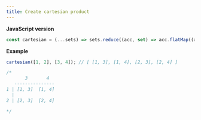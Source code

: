 ```yaml
---
title: Create cartesian product
---
```


**JavaScript version**

```js
const cartesian = (...sets) => sets.reduce((acc, set) => acc.flatMap((x) => set.map((y) => [...x, y])), [[]]);
```

**Example**

```js
cartesian([1, 2], [3, 4]); // [ [1, 3], [1, 4], [2, 3], [2, 4] ]

/*
       3       4
   ---------------
1 | [1, 3]  [1, 4]
  |
2 | [2, 3]  [2, 4]

*/
```
